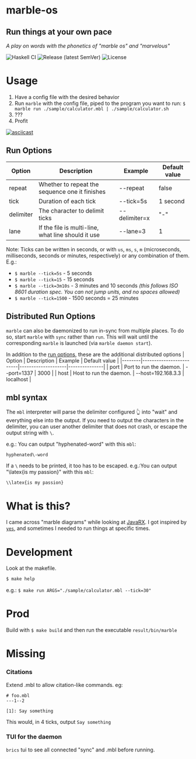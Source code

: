 # marble-os
## Run things at your own pace
_A play on words with the phonetics of "marble os" and "marvelous"_

![Haskell CI](https://github.com/jazcarate/marble-os/workflows/Haskell%20CI/badge.svg)
![Release (latest SemVer)](https://img.shields.io/github/v/release/jazcarate/marble-os?sort=semver)
![License](https://img.shields.io/github/license/jazcarate/marble-os)

# Usage
1. Have a config file with the desired behavior
1. Run `marble` with the config file, piped to the program you want to run: `$ marble run ./sample/calculator.mbl | ./sample/calculator.sh`
1. ???
1. Profit

[![asciicast](https://asciinema.org/a/ffFLLTRD5ozZj0zqgDzS7rA7D.svg)](https://asciinema.org/a/ffFLLTRD5ozZj0zqgDzS7rA7D)

## Run Options
| Option    | Description                                        | Example       | Default value |
|-----------|----------------------------------------------------|---------------|---------------|
| repeat    | Whether to repeat the sequence one it finishes     | --repeat      | false         |
| tick      | Duration of each tick                              | --tick=5s     | 1 second      |
| delimiter | The character to delimit ticks                     | --delimiter=x | "-"           |
| lane      | If the file is multi-line, what line should it use | --lane=3      | 1             |

Note: Ticks can be written in seconds, or with `us`, `ms`, `s`, `m` (microseconds, milliseconds, seconds or minutes, respectively) or any combination of them.
E.g.: 
* `$ marble --tick=5s` - 5 seconds
* `$ marble --tick=15` - 15 seconds
* `$ marble --tick=3m10s` - 3 minutes and 10 seconds _(this follows ISO 8601 duration spec. You can not jump units, and no spaces allowed)_
* `$ marble --tick=1500` - 1500 seconds = 25 minutes

## Distributed Run Options
`marble` can also be daemonized to run in-sync from multiple places.
To do so, start `marble` with `sync` rather than `run`. This will wait until the corresponding `marble` is launched (via `marble daemon start`).

In addition to the [run options](#Run-Options), these are the additional distributed options
| Option | Description             | Example            | Default value |
|--------|-------------------------|--------------------|---------------|
| port   | Port to run the daemon. | --port=1337        | 3000          |
| host   | Host to run the daemon. | --host=192.168.3.3 | localhost     |


## mbl syntax
The `mbl` interpreter will parse the delimiter configured 👆 into "wait" and everything else into the output.
If you need to output the characters in the delimiter, you can user another delimiter that does not crash, or escape the output string with `\`.

e.g.: You can output "hyphenated-word" with this `mbl`:
```mbl
hyphenated\-word
```

If a `\` needs to be printed, it too has to be escaped.
e.g.:You can output "\latex{is my passion}" with this `mbl`:
```mbl
\\latex{is my passion}
```

# What is this?
I came across "marble diagrams" while looking at [JavaRX](https://rxjs-dev.firebaseapp.com/guide/testing/marble-testing).
I got inspired by [`yes`](https://man7.org/linux/man-pages/man1/yes.1.html), and sometimes I needed to run things at specific times.

# Development
Look at the makefile.
```bash
$ make help
```

e.g.: `$ make run ARGS="./sample/calculator.mbl --tick=30"`

# Prod
Build with `$ make build` and then run the executable `result/bin/marble`

# Missing
### Citations
Extend .mbl to allow citation-like commands.
eg:

```
# foo.mbl
---1--2

[1]: Say something
```
This would, in 4 ticks, output `Say something`

### TUI for the daemon
`brics` tui to see all connected "sync" and .mbl before running.